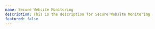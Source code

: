 ```yaml
---
name: Secure Website Monitoring
description: This is the description for Secure Website Monitoring
featured: false
---
```

